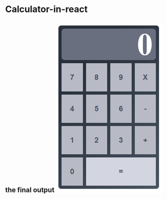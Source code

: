 # Calculator-in-react
 
## the final output ![CALC](https://github.com/badawyn/Calculator-in-react/blob/main/Cal.PNG)
